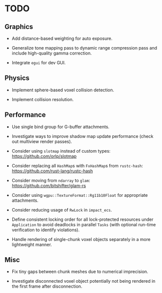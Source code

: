 # TODO

## Graphics

- Add distance-based weighting for auto exposure.

- Generalize tone mapping pass to dynamic range compression pass and include high-quality gamma correction.

- Integrate `egui` for dev GUI.

## Physics

- Implement sphere-based voxel collision detection.

- Implement collision resolution.

## Performance

- Use single bind group for G-buffer attachments.

- Investigate ways to improve shadow map update performance (check out multiview render passes).

- Consider using `slotmap` instead of custom types: https://github.com/orlp/slotmap

- Consider replacing all `HashMap`s with `FxHashMap`s from `rustc-hash`: https://github.com/rust-lang/rustc-hash

- Consider moving from `ndarray` to `glam`: https://github.com/bitshifter/glam-rs

- Consider using `wgpu::TextureFormat::Rg11b10Float` for appropriate attachments.

- Consider reducing usage of `RwLock` in `impact_ecs`.

- Define consistent locking order for all lock-protected resources under `Application` to avoid deadlocks in parallel `Tasks` (with optional run-time verification to identify violations).

- Handle rendering of single-chunk voxel objects separately in a more lightweight manner.

## Misc

- Fix tiny gaps between chunk meshes due to numerical imprecision.

- Investigate disconnected voxel object potentially not being rendered in the first frame after disconnection.

